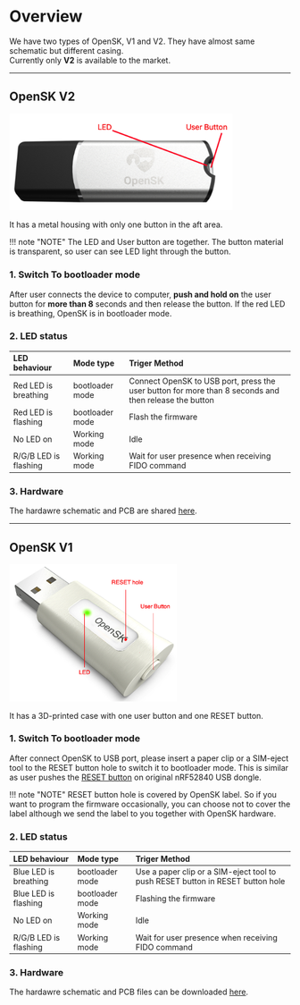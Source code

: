 # Overview

We have two types of OpenSK, V1 and V2.  They have almost same schematic but different casing.  
Currently only **V2** is available to the market.

-----
## OpenSK V2
<img alt="OpenSK V1" src="../images/G9_OpenSK_logo.png" width="400px">  

It has a metal housing with only one button in the aft area.  

!!! note "NOTE"
    The LED and User button are together. The button material is transparent, so user can see LED light through the button.
    
### 1. Switch To bootloader mode
After user connects the device to computer, **push and hold on** the user button for **more than 8** seconds and then release the button. If the red LED is breathing, OpenSK is in bootloader mode.  

### 2. LED status
| LED behaviour |  Mode type | Triger Method |
| :-- | :-- | :-- |
| Red LED is breathing | bootloader mode | Connect OpenSK to USB port, press the user button for more than 8 seconds and then release the button  |
| Red LED is flashing | bootloader mode | Flash the firmware |
| No LED on | Working mode | Idle |
| R/G/B LED is flashing | Working mode | Wait for user presence when receiving FIDO command |  

### 3. Hardware
The hardawre schematic and PCB are shared [here](hardware_files/OpenSK_V2.zip). 

-----
## OpenSK V1
<img alt="OpenSK V1" src="../images/K46_with_label_reset.png" width="300px">  

It has a 3D-printed case with one user button and one RESET button.

### 1. Switch To bootloader mode
After connect OpenSK to USB port, please insert a paper clip or a SIM-eject tool to the RESET button hole to switch it to bootloader mode. This is similar as user pushes the [RESET button](https://infocenter.nordicsemi.com/index.jsp?topic=%2Fug_nrf52840_dongle%2FUG%2Fnrf52840_Dongle%2Fprogramming.html) on original nRF52840 USB dongle.  

!!! note "NOTE"
    RESET button hole is covered by OpenSK label. So if you want to program the firmware occasionally, you can choose not to cover the label although we send the label to you together with OpenSK hardware.

### 2. LED status
| LED behaviour |  Mode type | Triger Method |
| :-- | :-- | :-- |
| Blue LED is breathing | bootloader mode | Use a paper clip or a SIM-eject tool to push RESET button in RESET button hole |
| Blue LED is flashing | bootloader mode | Flashing the firmware |
| No LED on | Working mode | Idle |
| R/G/B LED is flashing | Working mode | Wait for user presence when receiving FIDO command |

### 3. Hardware
The hardawre schematic and PCB files can be downloaded [here](hardware_files/OpenSK_V1.zip). 
